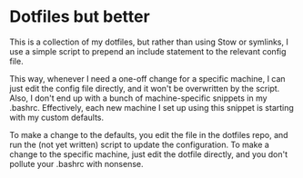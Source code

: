 # Dotfiles but better

This is a collection of my dotfiles, but rather than using Stow or symlinks, I use a simple script to prepend an include statement to the relevant config file.

This way, whenever I need a one-off change for a specific machine, I can just edit the config file directly, and it won't be overwritten by the script. Also, I don't end up with a bunch of machine-specific snippets in my .bashrc. Effectively, each new machine I set up using this snippet is starting with my custom defaults.

To make a change to the defaults, you edit the file in the dotfiles repo, and run the (not yet written) script to update the configuration. To make a change to the specific machine, just edit the dotfile directly, and you don't pollute your .bashrc with nonsense.

